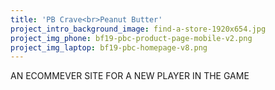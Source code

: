 ```yaml
---
title: 'PB Crave<br>Peanut Butter'
project_intro_background_image: find-a-store-1920x654.jpg
project_img_phone: bf19-pbc-product-page-mobile-v2.png
project_img_laptop: bf19-pbc-homepage-v8.png
---
```


AN ECOMMEVER SITE FOR A NEW PLAYER IN THE GAME